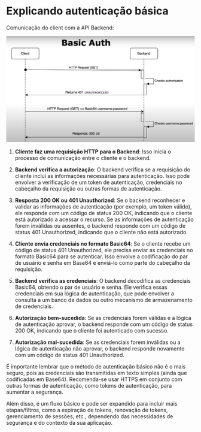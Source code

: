 # Explicando autenticação básica

Comunicação do client com a API Backend:

![Basic auth explanation](../images/basic-auth-explanation.png)

1. **Cliente faz uma requisição HTTP para o Backend**: Isso inicia o processo de comunicação entre o cliente e o backend.

2. **Backend verifica a autorização**: O backend verifica se a requisição do cliente inclui as informações necessárias para autenticação. Isso pode envolver a verificação de um token de autenticação, credenciais no cabeçalho da requisição ou outras formas de autenticação.

3. **Resposta 200 OK ou 401 Unauthorized**: Se o backend reconhecer e validar as informações de autenticação (por exemplo, um token válido), ele responde com um código de status 200 OK, indicando que o cliente está autorizado a acessar o recurso. Se as informações de autenticação forem inválidas ou ausentes, o backend responde com um código de status 401 Unauthorized, indicando que o cliente não está autorizado.

4. **Cliente envia credenciais no formato Basic64**: Se o cliente recebe um código de status 401 Unauthorized, ele precisa enviar as credenciais no formato Basic64 para se autenticar. Isso envolve a codificação do par de usuário e senha em Base64 e enviá-lo como parte do cabeçalho da requisição.

5. **Backend verifica as credenciais**: O backend decodifica as credenciais Basic64, obtendo o par de usuário e senha. Ele verifica essas credenciais em sua lógica de autenticação, que pode envolver a consulta a um banco de dados ou outro mecanismo de armazenamento de credenciais.

6. **Autorização bem-sucedida**: Se as credenciais forem válidas e a lógica de autenticação aprovar, o backend responde com um código de status 200 OK, indicando que o cliente foi autenticado com sucesso.

7. **Autorização mal-sucedida**: Se as credenciais forem inválidas ou a lógica de autenticação não aprovar, o backend responde novamente com um código de status 401 Unauthorized.

É importante lembrar que o método de autenticação básico não é o mais seguro, pois as credenciais são transmitidas em texto simples (ainda que codificadas em Base64). Recomenda-se usar HTTPS em conjunto com outras formas de autenticação, como tokens de autenticação, para aumentar a segurança.

Além disso, é um fluxo básico e pode ser expandido para incluir mais etapas/filtros, como a expiração de tokens, renovação de tokens, gerenciamento de sessões, etc., dependendo das necessidades de segurança e do contexto da sua aplicação.